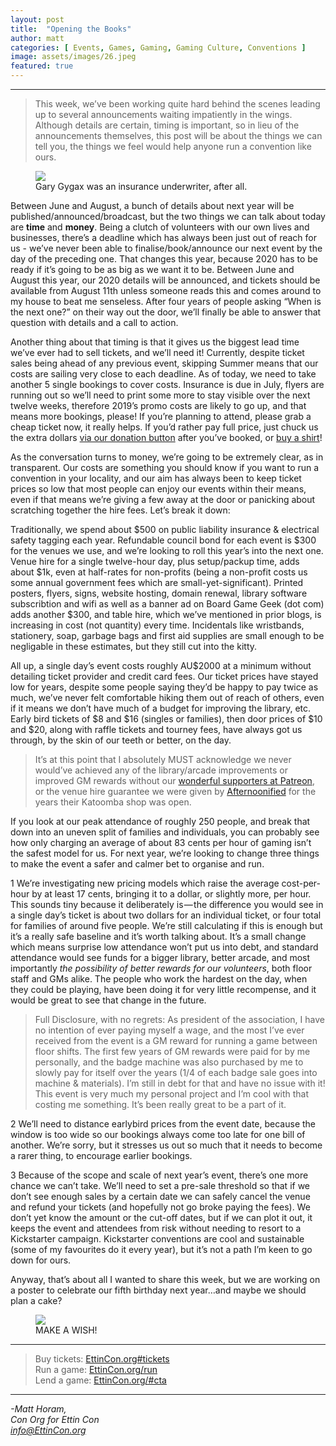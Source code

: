 ```yaml
---
layout: post
title:  "Opening the Books"
author: matt
categories: [ Events, Games, Gaming, Gaming Culture, Conventions ]
image: assets/images/26.jpeg
featured: true
---
```


<section name="ee35" class="section section--body section--first"><div class="section-divider"><hr class="section-divider"></div><div class="section-content"><div class="section-inner sectionLayout--insetColumn"><blockquote name="2b66" id="2b66" class="graf graf--blockquote graf-after--h3">This week, we’ve been working quite hard behind the scenes leading up to several announcements waiting impatiently in the wings. Although details are certain, timing is important, so in lieu of the announcements themselves, this post will be about the things we can tell you, the things we feel would help anyone run a convention like ours.</blockquote>

<figure name="c97d" id="c97d" class="graf graf--figure graf-after--blockquote"><img class="graf-image" data-image-id="1*fkUfrbGwZLy35NHNRguC2w.jpeg" data-width="2000" data-height="1321" data-is-featured="true" src="/blog/assets/images/26.jpeg"><figcaption class="imageCaption">Gary Gygax was an insurance underwriter, after all.</figcaption></figure>

<p name="8a0b" id="8a0b" class="graf graf--p graf-after--figure">Between June and August, a bunch of details about next year will be published/announced/broadcast, but the two things we can talk about today are <strong class="markup--strong markup--p-strong">time</strong> and <strong class="markup--strong markup--p-strong">money</strong>. Being a clutch of volunteers with our own lives and businesses, there’s a deadline which has always been just out of reach for us - we’ve never been able to finalise/book/announce our next event by the day of the preceding one. That changes this year, because 2020 has to be ready if it’s going to be as big as we want it to be. Between June and August this year, our 2020 details will be announced, and tickets should be available from August 11th unless someone reads this and comes around to my house to beat me senseless. After four years of people asking “When is the next one?” on their way out the door, we’ll finally be able to answer that question with details and a call to action.</p><p name="44d6" id="44d6" class="graf graf--p graf-after--p">Another thing about that timing is that it gives us the biggest lead time we’ve ever had to sell tickets, and we’ll need it! Currently, despite ticket sales being ahead of any previous event, skipping Summer means that our costs are sailing very close to each deadline. As of today, we need to take another 5 single bookings to cover costs. Insurance is due in July, flyers are running out so we’ll need to print some more to stay visible over the next twelve weeks, therefore 2019’s promo costs are likely to go up, and that means more bookings, please! If you’re planning to attend, please grab a cheap ticket now, it really helps. If you’d rather pay full price, just chuck us the extra dollars <a href="http://ettincon.org/#get-involved" data-href="http://ettincon.org/#get-involved" class="markup--anchor markup--p-anchor" rel="noopener" target="_blank">via our donation button</a> after you’ve booked, or <a href="https://ettincon.org/merch" data-href="https://ettincon.org/merch" class="markup--anchor markup--p-anchor" rel="noopener" target="_blank">buy a shirt</a>!</p><p name="1e3f" id="1e3f" class="graf graf--p graf-after--p">As the conversation turns to money, we’re going to be extremely clear, as in transparent. Our costs are something you should know if you want to run a convention in your locality, and our aim has always been to keep ticket prices so low that most people can enjoy our events within their means, even if that means we’re giving a few away at the door or panicking about scratching together the hire fees. Let’s break it down:</p><p name="4d50" id="4d50" class="graf graf--p graf-after--p">Traditionally, we spend about $500 on public liability insurance &amp; electrical safety tagging each year. Refundable council bond for each event is $300 for the venues we use, and we’re looking to roll this year’s into the next one. Venue hire for a single twelve-hour day, plus setup/packup time, adds about $1k, even at half-rates for non-profits (being a non-profit costs us some annual government fees which are small-yet-significant). Printed posters, flyers, signs, website hosting, domain renewal, library software subscribtion and wifi as well as a banner ad on Board Game Geek (dot com) adds another $300, and table hire, which we’ve mentioned in prior blogs, is increasing in cost (not quantity) every time. Incidentals like wristbands, stationery, soap, garbage bags and first aid supplies are small enough to be negligable in these estimates, but they still cut into the kitty.</p><p name="748a" id="748a" class="graf graf--p graf-after--p">All up, a single day’s event costs roughly AU$2000 at a minimum without detailing ticket provider and credit card fees. Our ticket prices have stayed low for years, despite some people saying they’d be happy to pay twice as much, we’ve never felt comfortable hiking them out of reach of others, even if it means we don’t have much of a budget for improving the library, etc. Early bird tickets of $8 and $16 (singles or families), then door prices of $10 and $20, along with raffle tickets and tourney fees, have always got us through, by the skin of our teeth or better, on the day.</p><blockquote name="7f8c" id="7f8c" class="graf graf--pullquote graf-after--p">It’s at this point that I absolutely MUST acknowledge we never would’ve achieved any of the library/arcade improvements or improved GM rewards without our <a href="https://patreon.com/EttinCon" data-href="https://patreon.com/EttinCon" class="markup--anchor markup--pullquote-anchor" rel="noopener" target="_blank">wonderful supporters at Patreon</a>, or the venue hire guarantee we were given by <a href="https:/afternoonified.com.au" data-href="https:/afternoonified.com.au" class="markup--anchor markup--pullquote-anchor" target="_blank">Afternoonified</a> for the years their Katoomba shop was open.</blockquote><p name="095e" id="095e" class="graf graf--p graf-after--pullquote">If you look at our peak attendance of roughly 250 people, and break that down into an uneven split of families and individuals, you can probably see how only charging an average of about 83 cents per hour of gaming isn’t the safest model for us. For next year, we’re looking to change three things to make the event a safer and calmer bet to organise and run.</p><p name="8793" id="8793" class="graf graf--p graf--hasDropCapModel graf--hasDropCap graf-after--p"><span class="graf-dropCap">1</span> We’re investigating new pricing models which raise the average cost-per-hour by at least 17 cents, bringing it to a dollar, or slightly more, per hour. This sounds tiny because it deliberately is — the difference you would see in a single day’s ticket is about two dollars for an individual ticket, or four total for families of around five people. We’re still calculating if this is enough but it’s a really safe baseline and it’s worth talking about. It’s a small change which means surprise low attendance won’t put us into debt, and standard attendance would see funds for a bigger library, better arcade, and most importantly <em class="markup--em markup--p-em">the possibility of better rewards for our volunteers</em>, both floor staff and GMs alike. The people who work the hardest on the day, when they could be playing, have been doing it for very little recompense, and it would be great to see that change in the future.</p><blockquote name="7057" id="7057" class="graf graf--blockquote graf-after--p">Full Disclosure, with no regrets: As president of the association, I have no intention of ever paying myself a wage, and the most I’ve ever received from the event is a GM reward for running a game between floor shifts. The first few years of GM rewards were paid for by me personally, and the badge machine was also purchased by me to slowly pay for itself over the years (1/4 of each badge sale goes into machine &amp; materials). I’m still in debt for that and have no issue with it! This event is very much my personal project and I’m cool with that costing me something. It’s been really great to be a part of it.</blockquote><p name="213d" id="213d" class="graf graf--p graf--hasDropCapModel graf--hasDropCap graf-after--blockquote"><span class="graf-dropCap">2</span> We’ll need to distance earlybird prices from the event date, because the window is too wide so our bookings always come too late for one bill of another. We’re sorry, but it stresses us out so much that it needs to become a rarer thing, to encourage earlier bookings.</p><p name="b539" id="b539" class="graf graf--p graf--hasDropCapModel graf--hasDropCap graf-after--p"><span class="graf-dropCap">3</span> Because of the scope and scale of next year’s event, there’s one more chance we can’t take. We’ll need to set a pre-sale threshold so that if we don’t see enough sales by a certain date we can safely cancel the venue and refund your tickets (and hopefully not go broke paying the fees). We don’t yet know the amount or the cut-off dates, but if we can plot it out, it keeps the event and attendees from risk without needing to resort to a Kickstarter campaign. Kickstarter conventions are cool and sustainable (some of my favourites do it every year), but it’s not a path I’m keen to go down for ours.</p><p name="7e6f" id="7e6f" class="graf graf--p graf-after--p">Anyway, that’s about all I wanted to share this week, but we are working on a poster to celebrate our fifth birthday next year…and maybe we should plan a cake?</p>

<figure name="f2f2" id="f2f2" class="graf graf--figure graf-after--p graf--trailing"><img class="graf-image" data-image-id="1*WgrjX708bx-vYNOy7G8etA.gif" data-width="823" data-height="413" src="/blog/assets/images/26b.gif"><figcaption class="imageCaption">MAKE A WISH!</figcaption></figure>

</div></div></section><section name="1775" class="section section--body"><div class="section-divider"><hr class="section-divider"></div><div class="section-content"><div class="section-inner sectionLayout--insetColumn"><blockquote name="4d62" id="4d62" class="graf graf--blockquote graf--leading graf--trailing">Buy tickets: <a href="https://EttinCon.org#tickets" data-href="https://EttinCon.org#tickets" class="markup--anchor markup--blockquote-anchor" rel="noopener" target="_blank">EttinCon.org#tickets</a><br>Run a game: <a href="https://EttinCon.org/run" data-href="https://EttinCon.org/run" class="markup--anchor markup--blockquote-anchor" rel="nofollow noopener noopener" target="_blank">EttinCon.org/run</a><br>Lend a game: <a href="https://ettincon.org/#cta" data-href="https://ettincon.org/#cta" class="markup--anchor markup--blockquote-anchor" rel="noopener" target="_blank">EttinCon.org/#cta</a></blockquote></div></div></section><section name="0ad4" class="section section--body section--last"><div class="section-divider"><hr class="section-divider"></div><div class="section-content"><div class="section-inner sectionLayout--insetColumn"><p name="d9e0" id="d9e0" class="graf graf--p graf--leading graf--trailing"><em class="markup--em markup--p-em">-Matt Horam,<br>Con Org for Ettin Con<br></em><a href="mailto:info@EttinCon.org" data-href="mailto:info@EttinCon.org" class="markup--anchor markup--p-anchor" target="_blank"><em class="markup--em markup--p-em">info@EttinCon.org</em></a></p></div></div></section>